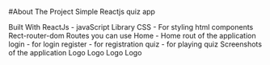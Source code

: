 #About The Project
Simple Reactjs quiz app

Built With
ReactJs - javaScript Library
CSS - For styling html components
Rect-router-dom
Routes you can use
Home - Home rout of the application
login - for login
register - for registration
quiz - for playing quiz
Screenshots of the application
Logo Logo
Logo Logo
